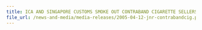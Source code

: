 ```yaml
---
title: ICA AND SINGAPORE CUSTOMS SMOKE OUT CONTRABAND CIGARETTE SELLERS 
file_url: /news-and-media/media-releases/2005-04-12-jnr-contrabandcig.pdf
---
```

